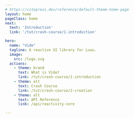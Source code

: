 ```yaml
---
# https://vitepress.dev/reference/default-theme-home-page
layout: home
pageClass: home
next:
  text: 'Introduction'
  link: '/tut/crash-course/1-introduction'

hero:
  name: "Vide"
  tagline: A reactive UI library for Luau.
  image:
    src: /logo.svg
  actions:
    - theme: brand
      text: What is Vide?
      link: /tut/crash-course/1-introduction
    - theme: alt
      text: Crash Course
      link: /tut/crash-course/2-creation
    - theme: alt
      text: API Reference
      link: /api/reactivity-core

---
```

